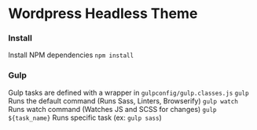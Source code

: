 # Wordpress Headless Theme

### Install
Install NPM dependencies
`npm install`

### Gulp
Gulp tasks are defined with a wrapper in `gulpconfig/gulp.classes.js`
`gulp` Runs the default command (Runs Sass, Linters, Browserify)
`gulp watch` Runs watch command (Watches JS and SCSS for changes)
`gulp ${task_name}` Runs specific task (ex: `gulp sass`)
